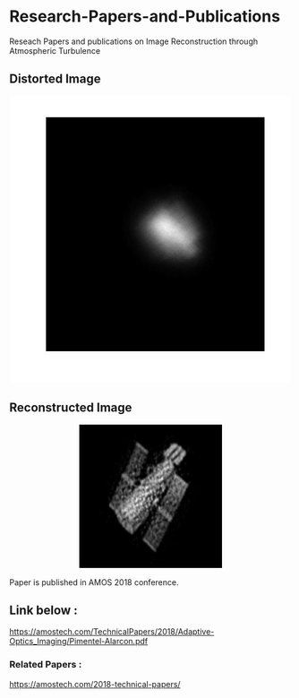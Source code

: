 # Research-Papers-and-Publications
Reseach Papers and publications on Image Reconstruction through Atmospheric Turbulence

## Distorted Image

<p align="center">
  <img src="https://github.com/ashishT1712/Research-Papers-and-Publications/blob/master/satellite_image2.jpg" width="512" height="512" title="Distorted Image">
</p>

## Reconstructed Image

<p align="center">
  <img src="https://github.com/ashishT1712/Research-Papers-and-Publications/blob/master/reconstructed.PNG" width="256" height="256" title="Reconstructed Image">
</p>

Paper is published in AMOS 2018 conference.

## Link below :

https://amostech.com/TechnicalPapers/2018/Adaptive-Optics_Imaging/Pimentel-Alarcon.pdf

### Related Papers :

https://amostech.com/2018-technical-papers/
